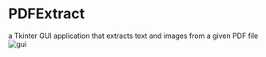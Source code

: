 # PDFExtract
a Tkinter GUI application that extracts text and images from a given PDF file
![gui](https://user-images.githubusercontent.com/69133619/178432560-5b397edb-9998-4c9c-936e-bd8e415827dd.png)
